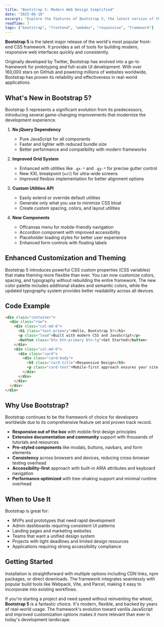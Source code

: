 ```yaml
---
title: "Bootstrap 5: Modern Web Design Simplified"
date: "2025-06-10"
excerpt: "Explore the features of Bootstrap 5, the latest version of the popular CSS framework that powers responsive, mobile-first websites with ease." 
readTime: 7 
tags: ["bootstrap", "frontend", "webdev", "responsive", "framework"]
---
```


**Bootstrap 5** is the latest major release of the world's most popular front-end CSS framework. It provides a set of tools for building modern, responsive web interfaces quickly and consistently.

Originally developed by Twitter, Bootstrap has evolved into a go-to framework for prototyping and full-scale UI development. With over 160,000 stars on GitHub and powering millions of websites worldwide, Bootstrap has proven its reliability and effectiveness in real-world applications.

## What's New in Bootstrap 5?

Bootstrap 5 represents a significant evolution from its predecessors, introducing several game-changing improvements that modernize the development experience.

1. **No jQuery Dependency**

   - Pure JavaScript for all components
   - Faster and lighter with reduced bundle size
   - Better performance and compatibility with modern frameworks

2. **Improved Grid System**

   - Enhanced with utilities like `.gx-*` and `.gy-*` for precise gutter control
   - New XXL breakpoint (`xxl`) for ultra-wide screens
   - Improved flexbox implementation for better alignment options

3. **Custom Utilities API**

   - Easily extend or override default utilities
   - Generate only what you use to minimize CSS bloat
   - Create custom spacing, colors, and layout utilities

4. **New Components**

   - Offcanvas menu for mobile-friendly navigation
   - Accordion component with improved accessibility
   - Placeholder loading styles for better user experience
   - Enhanced form controls with floating labels

## Enhanced Customization and Theming

Bootstrap 5 introduces powerful CSS custom properties (CSS variables) that make theming more flexible than ever. You can now customize colors, spacing, and typography without rebuilding the entire framework. The new color palette includes additional shades and semantic colors, while the updated typography system provides better readability across all devices.

## Code Example

```html
<div class="container">
  <div class="row">
    <div class="col-md-6">
      <h1 class="text-primary">Hello, Bootstrap 5!</h1>
      <p class="lead">Built with modern CSS and JavaScript</p>
      <button class="btn btn-primary btn-lg">Get Started</button>
    </div>
    <div class="col-md-6">
      <div class="card">
        <div class="card-body">
          <h5 class="card-title">Responsive Design</h5>
          <p class="card-text">Mobile-first approach ensures your site looks great on any device.</p>
        </div>
      </div>
    </div>
  </div>
</div>
```

## Why Use Bootstrap?

Bootstrap continues to be the framework of choice for developers worldwide due to its comprehensive feature set and proven track record.

- **Responsive out of the box** with mobile-first design principles
- **Extensive documentation and community** support with thousands of tutorials and resources
- **Pre-styled components** like modals, buttons, navbars, and form elements
- **Consistency** across browsers and devices, reducing cross-browser testing overhead
- **Accessibility-first** approach with built-in ARIA attributes and keyboard navigation
- **Performance optimized** with tree-shaking support and minimal runtime overhead

## When to Use It

Bootstrap is great for:

- MVPs and prototypes that need rapid development
- Admin dashboards requiring consistent UI patterns
- Landing pages and marketing websites
- Teams that want a unified design system
- Projects with tight deadlines and limited design resources
- Applications requiring strong accessibility compliance

## Getting Started

Installation is straightforward with multiple options including CDN links, npm packages, or direct downloads. The framework integrates seamlessly with popular build tools like Webpack, Vite, and Parcel, making it easy to incorporate into existing workflows.

If you're starting a project and need speed without reinventing the wheel, **Bootstrap 5** is a fantastic choice. It's modern, flexible, and backed by years of real-world usage. The framework's evolution toward vanilla JavaScript and improved customization options makes it more relevant than ever in today's development landscape.